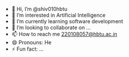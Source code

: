- 👋 Hi, I’m @shiv010hbtu
- 👀 I’m interested in Artificial Intelligence
- 🌱 I’m currently learning software development
- 💞️ I’m looking to collaborate on ...
- 📫 How to reach me 220108057@hbtu.ac.in
- 😄 Pronouns: He
- ⚡ Fun fact: ...

<!---
shiv010hbtu/shiv010hbtu is a ✨ special ✨ repository because its `README.md` (this file) appears on your GitHub profile.
You can click the Preview link to take a look at your changes.
--->
